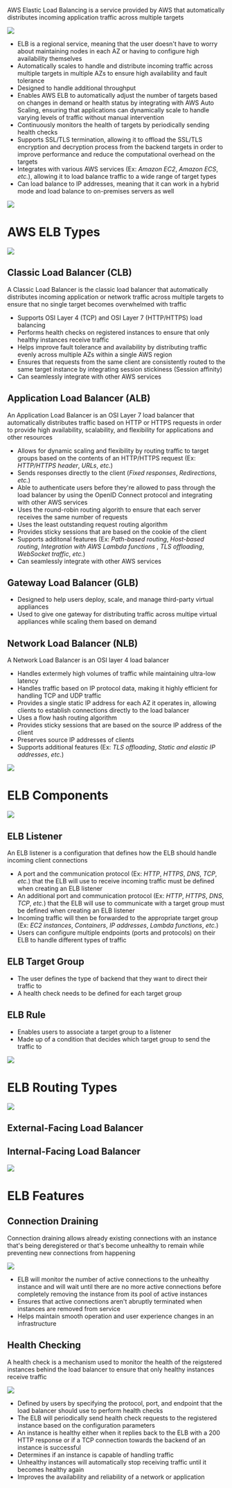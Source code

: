 AWS Elastic Load Balancing is a service provided by AWS that automatically distributes incoming application traffic across multiple targets 

![](https://github.com/JonmarCorpuz/SecondBrain/blob/main/Assets/ELB%20Example.PNG)

* ELB is a regional service, meaning that the user doesn't have to worry about maintaining nodes in each AZ or having to configure high availability themselves
* Automatically scales to handle and distribute incoming traffic across multiple targets in multiple AZs to ensure high availability and fault tolerance
* Designed to handle additional throughput 
* Enables AWS ELB to automatically adjust the number of targets based on changes in demand or health status by integrating with AWS Auto Scaling, ensuring that applications can dynamically scale to handle varying levels of traffic without manual intervention
* Continuously monitors the health of targets by periodically sending health checks
* Supports SSL/TLS termination, allowing it to offload the SSL/TLS encryption and decryption process from the backend targets in order to improve performance and reduce the computational overhead on the targets
* Integrates with various AWS services (Ex: *Amazon EC2*, *Amazon ECS*, *etc.*), allowing it to load balance traffic to a wide range of target types
* Can load balance to IP addresses, meaning that it can work in a hybrid mode and load balance to on-premises servers as well

![](https://github.com/JonmarCorpuz/SecondBrain/blob/main/Assets/Whitespace.png)

# AWS ELB Types

![](https://github.com/JonmarCorpuz/SecondBrain/blob/main/Assets/ELB%20Types.PNG)

## Classic Load Balancer (CLB)

A Classic Load Balancer is the classic load balancer that automatically distributes incoming application or network traffic across multiple targets to ensure that no single target becomes overwhelmed with traffic

* Supports OSI Layer 4 (TCP) and OSI Layer 7 (HTTP/HTTPS) load balancing
* Performs health checks on registered instances to ensure that only healthy instances receive traffic
* Helps improve fault tolerance and availability by distributing traffic evenly across multiple AZs within a single AWS region
* Ensures that requests from the same client are consistently routed to the same target instance by integrating session stickiness (Session affinity)
* Can seamlessly integrate with other AWS services 

## Application Load Balancer (ALB)

An Application Load Balancer is an OSI Layer 7 load balancer that automatically distributes traffic based on HTTP or HTTPS requests in order to provide high availability, scalability, and flexibility for applications and other resources

* Allows for dynamic scaling and flexibility by routing traffic to target groups based on the contents of an HTTP/HTTPS request (Ex: *HTTP/HTTPS header*, *URLs*, *etc.*)
* Sends responses directly to the client (*Fixed responses*, *Redirections*, *etc.*)
* Able to authenticate users before they're allowed to pass through the load balancer by using the OpenID Connect protocol and integrating with other AWS services
* Uses the round-robin routing algorith to ensure that each server receives the same number of requests
* Uses the least outstanding request routing algorithm
* Provides sticky sessions that are based on the cookie of the client
* Supports additonal features (Ex: *Path-based routing*, *Host-based routing*, *Integration with AWS Lambda functions* , *TLS offloading*, *WebSocket traffic*, *etc.*)
* Can seamlessly integrate with other AWS services

## Gateway Load Balancer (GLB)

* Designed to help users deploy, scale, and manage third-party virtual appliances
* Used to give one gateway for distributing traffic across multipe virtual appliances while scaling them based on demand

## Network Load Balancer (NLB)

A Network Load Balancer is an OSI layer 4 load balancer 

* Handles extermely high volumes of traffic while maintaining ultra-low latency
* Handles traffic based on IP protocol data, making it highly efficient for handling TCP and UDP traffic
* Provides a single static IP address for each AZ it operates in, allowing clients to establish connections directly to the load balancer
* Uses a flow hash routing algorithm
* Provides sticky sessions that are based on the source IP address of the client
* Preserves source IP addresses of clients
* Supports additional features (Ex: *TLS offloading*, *Static and elastic IP addresses*, *etc.*)

![](https://github.com/JonmarCorpuz/SecondBrain/blob/main/Assets/Whitespace.png)

# ELB Components

![](https://github.com/JonmarCorpuz/SecondBrain/blob/main/Assets/i9pCEqt4SsCB_h-15irXaw_a37c73d64d7e4da1ab2055a798c5cef1_image.png)

## ELB Listener

An ELB listener is a configuration that defines how the ELB should handle incoming client connections

* A port and the communication protocol (Ex: *HTTP*, *HTTPS*, *DNS*, *TCP*, *etc.*) that the ELB will use to receive incoming traffic must be defined when creating an ELB listener
* An additional port and communication protocol (Ex: *HTTP*, *HTTPS*, *DNS*, *TCP*, *etc.*) that the ELB will use to communicate with a target group must be defined when creating an ELB listener
* Incoming traffic will then be forwarded to the appropriate target group (Ex: *EC2 instances*, *Containers*, *IP addresses*, *Lambda functions*, *etc.*)
* Users can configure multiple endpoints (ports and protocols) on their ELB to handle different types of traffic 

## ELB Target Group

* The user defines the type of backend that they want to direct their traffic to
* A health check needs to be defined for each target group

## ELB Rule

* Enables users to associate a target group to a listener
* Made up of a condition that decides which target group to send the traffic to

![](https://github.com/JonmarCorpuz/SecondBrain/blob/main/Assets/Whitespace.png)

# ELB Routing Types

![](https://github.com/JonmarCorpuz/SecondBrain/blob/main/Assets/ELB%20Route%20Traffic%20Example.PNG)

## External-Facing Load Balancer

## Internal-Facing Load Balancer

![](https://github.com/JonmarCorpuz/SecondBrain/blob/main/Assets/Whitespace.png)

# ELB Features

## Connection Draining

Connection draining allows already existing connections with an instance that's being deregistered or that's become unhealthy to remain while preventing new connections from happening

![](https://github.com/JonmarCorpuz/SecondBrain/blob/main/Assets/8-YYaL_kRKKfxEta7-itsA_fd10181ed20449a28e87cf67ded460f1_image.png)

* ELB will monitor the number of active connections to the unhealthy instance and will wait until there are no more active connections before completely removing the instance from its pool of active instances
* Ensures that active connections aren't abruptly terminated when instances are removed from service
* Helps maintain smooth operation and user experience changes in an infrastructure

## Health Checking

A health check is a mechanism used to monitor the health of the reigstered instances behind the load balancer to ensure that only healthy instances receive traffic

![](https://github.com/JonmarCorpuz/SecondBrain/blob/main/Assets/8-YYaL_kRKKfxEta7-itsA_fd10181ed20449a28e87cf67ded460f1_image.png)

* Defined by users by specifying the protocol, port, and endpoint that the load balancer should use to perform health checks
* The ELB will periodically send health check requests to the registered instance based on the configuration parameters
* An instance is healthy either when it replies back to the ELB with a 200 HTTP response or if a TCP connection towards the backend of an instance is successful
* Determines if an instance is capable of handling traffic
* Unhealthy instances will automatically stop receiving traffic until it becomes healthy again
* Improves the availability and reliability of a network or application
